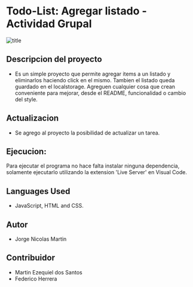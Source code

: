 # Todo-List: Agregar listado - Actividad Grupal

![title](assets/img/todo-list.jpg)

## Descripcion del proyecto

- Es un simple proyecto que permite agregar items a un listado y eliminarlos haciendo click en el mismo. Tambien el listado queda guardado en el localstorage. Agreguen cualquier cosa que crean conveniente para mejorar, desde el README, funcionalidad o cambio del style.

## Actualizacion 

- Se agrego al proyecto la posibilidad de actualizar un tarea. 

## Ejecucion:

Para ejecutar el programa no hace falta instalar ninguna dependencia, solamente ejecutarlo utilizando la extension 'Live Server' en Visual Code.

## Languages ​​Used

- JavaScript, HTML and CSS.

## Autor

- Jorge Nicolas Martin

## Contribuidor

- Martin Ezequiel dos Santos
- Federico Herrera
